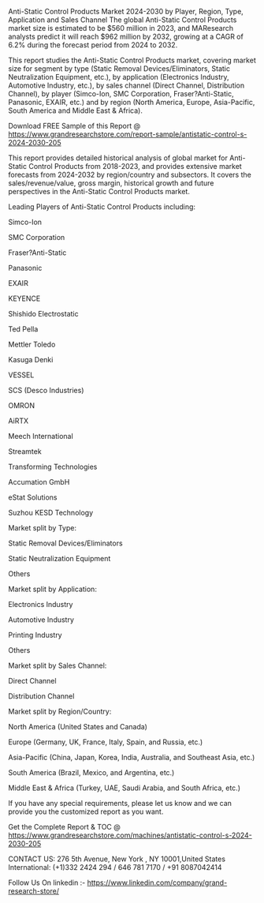 Anti-Static Control Products Market 2024-2030 by Player, Region, Type, Application and Sales Channel
The global Anti-Static Control Products market size is estimated to be $560 million in 2023, and MAResearch analysts predict it will reach $962 million by 2032, growing at a CAGR of 6.2% during the forecast period from 2024 to 2032.

This report studies the Anti-Static Control Products market, covering market size for segment by type (Static Removal Devices/Eliminators, Static Neutralization Equipment, etc.), by application (Electronics Industry, Automotive Industry, etc.), by sales channel (Direct Channel, Distribution Channel), by player (Simco-Ion, SMC Corporation, Fraser?Anti-Static, Panasonic, EXAIR, etc.) and by region (North America, Europe, Asia-Pacific, South America and Middle East & Africa).

Download FREE Sample of this Report @ https://www.grandresearchstore.com/report-sample/antistatic-control-s-2024-2030-205

This report provides detailed historical analysis of global market for Anti-Static Control Products from 2018-2023, and provides extensive market forecasts from 2024-2032 by region/country and subsectors. It covers the sales/revenue/value, gross margin, historical growth and future perspectives in the Anti-Static Control Products market.

Leading Players of Anti-Static Control Products including:

Simco-Ion

SMC Corporation

Fraser?Anti-Static

Panasonic

EXAIR

KEYENCE

Shishido Electrostatic

Ted Pella

Mettler Toledo

Kasuga Denki

VESSEL

SCS (Desco Industries)

OMRON

AiRTX

Meech International

Streamtek

Transforming Technologies

Accumation GmbH

eStat Solutions

Suzhou KESD Technology

Market split by Type:

Static Removal Devices/Eliminators

Static Neutralization Equipment

Others

Market split by Application:

Electronics Industry

Automotive Industry

Printing Industry

Others

Market split by Sales Channel:

Direct Channel

Distribution Channel

Market split by Region/Country:

North America (United States and Canada)

Europe (Germany, UK, France, Italy, Spain, and Russia, etc.)

Asia-Pacific (China, Japan, Korea, India, Australia, and Southeast Asia, etc.)

South America (Brazil, Mexico, and Argentina, etc.)

Middle East & Africa (Turkey, UAE, Saudi Arabia, and South Africa, etc.)

If you have any special requirements, please let us know and we can provide you the customized report as you want.

Get the Complete Report & TOC @ https://www.grandresearchstore.com/machines/antistatic-control-s-2024-2030-205

CONTACT US:
276 5th Avenue, New York , NY 10001,United States
International: (+1)332 2424 294 / 646 781 7170 / +91 8087042414

Follow Us On linkedin :- https://www.linkedin.com/company/grand-research-store/
